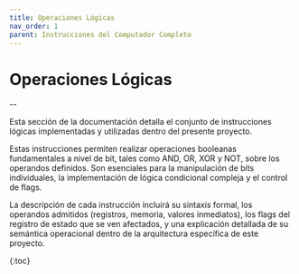 ```yaml
---
title: Operaciones Lógicas
nav_order: 1
parent: Instrucciones del Computador Completo
---
```


# Operaciones Lógicas

--

Esta sección de la documentación detalla el conjunto de instrucciones lógicas implementadas y utilizadas dentro del presente proyecto.

Estas instrucciones permiten realizar operaciones booleanas fundamentales a nivel de bit, tales como AND, OR, XOR y NOT, sobre los operandos definidos. Son esenciales para la manipulación de bits individuales, la implementación de lógica condicional compleja y el control de flags.

La descripción de cada instrucción incluirá su sintaxis formal, los operandos admitidos (registros, memoria, valores inmediatos), los flags del registro de estado que se ven afectados, y una explicación detallada de su semántica operacional dentro de la arquitectura específica de este proyecto.

{:toc}